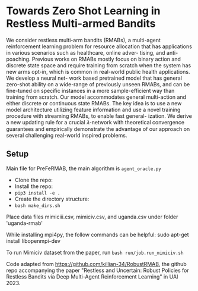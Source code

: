 **Towards Zero Shot Learning in Restless Multi-armed Bandits**
==================================

We consider restless multi-arm bandits (RMABs), a multi-agent
reinforcement learning problem for resource allocation that has
applications in various scenarios such as healthcare, online adver-
tising, and anti-poaching. Previous works on RMABs mostly focus
on binary action and discrete state space and require training from
scratch when the system has new arms opt-in, which is common
in real-world public health applications. We develop a neural net-
work based pretrained model that has general zero-shot ability on a
wide-range of previously unseen RMABs, and can be fine-tuned on
specific instances in a more sample-efficient way than training from
scratch. Our model accommodates general multi-action and either
discrete or continuous state RMABs. The key idea is to use a new
model architecture utilizing feature information and use a novel
training procedure with streaming RMABs, to enable fast general-
ization. We derive a new updating rule for a crucial 𝜆-network with
theoretical convergence guarantees and empirically demonstrate
the advantage of our approach on several challenging real-world
inspired problems.

## Setup

Main file for PreFeRMAB, the main algorithm is `agent_oracle.py`

- Clone the repo:
- Install the repo:
- `pip3 install -e .`
- Create the directory structure:
- `bash make_dirs.sh`

Place data files mimiciii.csv, mimiciv.csv, and uganda.csv under folder 'uganda-rmab'

While installing mpi4py, the follow commands can be helpful:
sudo apt-get install libopenmpi-dev

To run Mimiciv dataset from the paper, run 
`bash run/job.run_mimiciv.sh`

Code adapted from https://github.com/killian-34/RobustRMAB, the github repo accompanying the paper "Restless and Uncertain: Robust Policies for Restless Bandits via Deep Multi-Agent Reinforcement Learning" in UAI 2023. 
